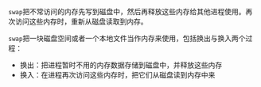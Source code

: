 `swap`把不常访问的内存先写到磁盘中，然后再释放这些内存给其他进程使用。再次访问这些内存时，重新从磁盘读取到内存。

`swap`把一块磁盘空间或者一个本地文件当作内存来使用，包括换出与换入两个过程：

- 换出：把进程暂时不用的内存数据存储到磁盘中，并释放这些内存
- 换入：在进程再次访问这些内存时，把它们从磁盘读到内存中来

